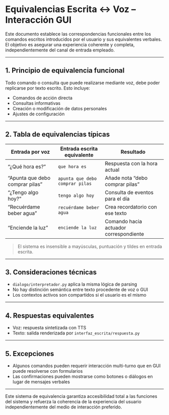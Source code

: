 # Equivalencias Escrita ↔ Voz – Interacción GUI

Este documento establece las correspondencias funcionales entre los comandos escritos introducidos por el usuario y sus equivalentes verbales. El objetivo es asegurar una experiencia coherente y completa, independientemente del canal de entrada empleado.

---

## 1. Principio de equivalencia funcional

Todo comando o consulta que puede realizarse mediante voz, debe poder replicarse por texto escrito. Esto incluye:

* Comandos de acción directa
* Consultas informativas
* Creación o modificación de datos personales
* Ajustes de configuración

---

## 2. Tabla de equivalencias típicas

| Entrada por voz                 | Entrada escrita equivalente     | Resultado                              |
| ------------------------------- | ------------------------------- | -------------------------------------- |
| “¿Qué hora es?”                 | `que hora es`                   | Respuesta con la hora actual           |
| “Apunta que debo comprar pilas” | `apunta que debo comprar pilas` | Añade nota “debo comprar pilas”        |
| “¿Tengo algo hoy?”              | `tengo algo hoy`                | Consulta de eventos para el día        |
| “Recuérdame beber agua”         | `recuérdame beber agua`         | Crea recordatorio con ese texto        |
| “Enciende la luz”               | `enciende la luz`               | Comando hacia actuador correspondiente |

> El sistema es insensible a mayúsculas, puntuación y tildes en entrada escrita.

---

## 3. Consideraciones técnicas

* `dialogo/interpretador.py` aplica la misma lógica de parsing
* No hay distinción semántica entre texto procedente de voz o GUI
* Los contextos activos son compartidos si el usuario es el mismo

---

## 4. Respuestas equivalentes

* Voz: respuesta sintetizada con TTS
* Texto: salida renderizada por `interfaz_escrita/respuesta.py`

---

## 5. Excepciones

* Algunos comandos pueden requerir interacción multi-turno que en GUI puede resolverse con formularios
* Las confirmaciones pueden mostrarse como botones o diálogos en lugar de mensajes verbales

---

Este sistema de equivalencia garantiza accesibilidad total a las funciones del sistema y refuerza la coherencia de la experiencia del usuario independientemente del medio de interacción preferido.
